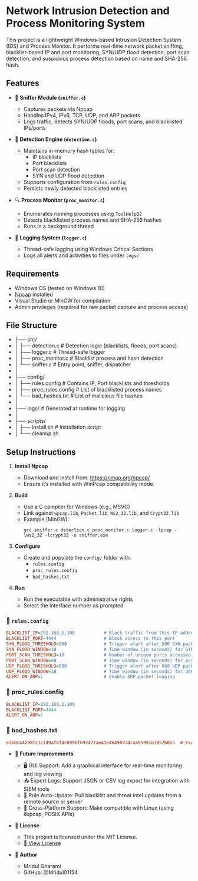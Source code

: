 # Network Intrusion Detection and Process Monitoring System

This project is a lightweight Windows-based Intrusion Detection System (IDS) and Process Monitor. It performs real-time network packet sniffing, blacklist-based IP and port monitoring, SYN/UDP flood detection, port scan detection, and suspicious process detection based on name and SHA-256 hash.

## Features

- 🧠 **Sniffer Module (`sniffer.c`)**
  - Captures packets via Npcap
  - Handles IPv4, IPv6, TCP, UDP, and ARP packets
  - Logs traffic, detects SYN/UDP floods, port scans, and blacklisted IPs/ports

- 🚨 **Detection Engine (`detection.c`)**
  - Maintains in-memory hash tables for:
    - IP blacklists
    - Port blacklists
    - Port scan detection
    - SYN and UDP flood detection
  - Supports configuration from `rules.config`
  - Persists newly detected blacklisted entries

- 🔍 **Process Monitor (`proc_monitor.c`)**
  - Enumerates running processes using `ToolHelp32`
  - Detects blacklisted process names and SHA-256 hashes
  - Runs in a background thread

- 📜 **Logging System (`logger.c`)**
  - Thread-safe logging using Windows Critical Sections
  - Logs all alerts and activities to files under `logs/`

## Requirements

- Windows OS (tested on Windows 10)
- [Npcap](https://nmap.org/npcap/) installed
- Visual Studio or MinGW for compilation
- Admin privileges (required for raw packet capture and process access)

## File Structure

- ├── src/
- │ ├── detection.c # Detection logic (blacklists, floods, port scans)
- │ ├── logger.c # Thread-safe logger
- │ ├── proc_monitor.c # Blacklist process and hash detection
- │ └── sniffer.c # Entry point, sniffer, dispatcher
- │
- ├── config/
- │ ├── rules.config # Contains IP, Port blacklists and thresholds
- │ ├── proc_rules.config # List of blacklisted process names
- │ └── bad_hashes.txt # List of malicious file hashes
- │
- ├── logs/ # Generated at runtime for logging
- │
- ├── scripts/
- │ ├── install.sh # Installation script
- │ └── cleanup.sh

## Setup Instructions

1. **Install Npcap**
   - Download and install from: https://nmap.org/npcap/
   - Ensure it’s installed with WinPcap compatibility mode.

2. **Build**
   - Use a C compiler for Windows (e.g., MSVC)
   - Link against `wpcap.lib`, `Packet.lib`, `Ws2_32.lib`, and `Crypt32.lib`
   - Example (MinGW):
     ```
     gcc sniffer.c detection.c proc_monitor.c logger.c -lpcap -lws2_32 -lcrypt32 -o sniffer.exe
     ```

3. **Configure**
   - Create and populate the `config/` folder with:
     - `rules.config`
     - `proc_rules.config`
     - `bad_hashes.txt`

4. **Run**
   - Run the executable with administrative rights
   - Select the interface number as prompted

### 📄 `rules.config`
```ini
BLACKLIST_IP=192.168.1.100           # Block traffic from this IP address
BLACKLIST_PORT=4444                  # Block access to this port
SYN_FLOOD_THRESHOLD=500              # Trigger alert after 500 SYN packets
SYN_FLOOD_WINDOW=10                  # Time window (in seconds) for SYN flood detection
PORT_SCAN_THRESHOLD=10               # Number of unique ports accessed to trigger scan alert
PORT_SCAN_WINDOW=60                  # Time window (in seconds) for port scan detection
UDP_FLOOD_THRESHOLD=500              # Trigger alert after 500 UDP packets
UDP_FLOOD_WINDOW=10                  # Time window (in seconds) for UDP flood detection
ALERT_ON_ARP=1                       # Enable ARP packet logging
```

### 📄 proc_rules.config
```ini
BLACKLIST_IP=192.168.1.100
BLACKLIST_PORT=4444
ALERT_ON_ARP=1
```

### 📄 bad_hashes.txt
```ini
e3b0c44298fc1c149afbf4c8996fb92427ae41e4649b934ca495991b7852b855  # Example SHA-256 of a malicious binary
```

- 🚧 **Future Improvements**
  - 🖥️ GUI Support: Add a graphical interface for real-time monitoring and log viewing
  - 📤 Export Logs: Support JSON or CSV log export for integration with SIEM tools
  - 🔄 Rule Auto-Update: Pull blacklist and threat intel updates from a remote source or server
  - 🐧 Cross-Platform Support: Make compatible with Linux (using libpcap, POSIX APIs)

- 📜 **License**
  - This project is licensed under the MIT License.
  - [🔗 View License](https://github.com/Mridul01154/Cyber/blob/main/EncryptedVault/LICENSE)
 
- 🙋 **Author**
  - Mridul Gharami
  - GitHub: @Mridul01154
